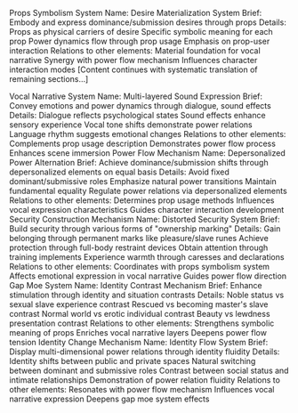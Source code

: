 Props Symbolism System
Name: Desire Materialization System
Brief: Embody and express dominance/submission desires through props
Details:
Props as physical carriers of desire
Specific symbolic meaning for each prop
Power dynamics flow through prop usage
Emphasis on prop-user interaction
Relations to other elements:
Material foundation for vocal narrative
Synergy with power flow mechanism
Influences character interaction modes
[Content continues with systematic translation of remaining sections…]

Vocal Narrative System
Name: Multi-layered Sound Expression
Brief: Convey emotions and power dynamics through dialogue, sound effects
Details:
Dialogue reflects psychological states
Sound effects enhance sensory experience
Vocal tone shifts demonstrate power relations
Language rhythm suggests emotional changes
Relations to other elements:
Complements prop usage description
Demonstrates power flow process
Enhances scene immersion
Power Flow Mechanism
Name: Depersonalized Power Alternation
Brief: Achieve dominance/submission shifts through depersonalized elements on equal basis
Details:
Avoid fixed dominant/submissive roles
Emphasize natural power transitions
Maintain fundamental equality
Regulate power relations via depersonalized elements
Relations to other elements:
Determines prop usage methods
Influences vocal expression characteristics
Guides character interaction development
Security Construction Mechanism
Name: Distorted Security System
Brief: Build security through various forms of "ownership marking"
Details:
Gain belonging through permanent marks like pleasure/slave runes
Achieve protection through full-body restraint devices
Obtain attention through training implements
Experience warmth through caresses and declarations
Relations to other elements:
Coordinates with props symbolism system
Affects emotional expression in vocal narrative
Guides power flow direction
Gap Moe System
Name: Identity Contrast Mechanism
Brief: Enhance stimulation through identity and situation contrasts
Details:
Noble status vs sexual slave experience contrast
Rescued vs becoming master's slave contrast
Normal world vs erotic individual contrast
Beauty vs lewdness presentation contrast
Relations to other elements:
Strengthens symbolic meaning of props
Enriches vocal narrative layers
Deepens power flow tension
Identity Change Mechanism
Name: Identity Flow System
Brief: Display multi-dimensional power relations through identity fluidity
Details:
Identity shifts between public and private spaces
Natural switching between dominant and submissive roles
Contrast between social status and intimate relationships
Demonstration of power relation fluidity
Relations to other elements:
Resonates with power flow mechanism
Influences vocal narrative expression
Deepens gap moe system effects